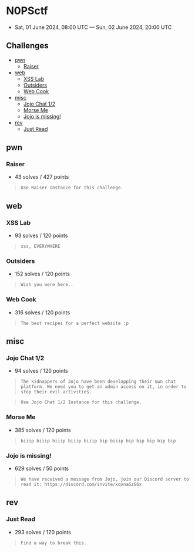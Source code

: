 # N0PSctf

- Sat, 01 June 2024, 08:00 UTC — Sun, 02 June 2024, 20:00 UTC

## Challenges

- [pwn](#pwn)
    - [Raiser](#raiser)
- [web](#web)
    - [XSS Lab](#xss-lab)
    - [Outsiders](#outsiders)
    - [Web Cook](#web-cook)
- [misc](#misc)
    - [Jojo Chat 1/2](#jojo-chat-12)
    - [Morse Me](#morse-me)
    - [Jojo is missing!](#jojo-is-missing)
- [rev](#rev)
    - [Just Read](#just-read)

## pwn

### Raiser

- 43 solves / 427 points

> ``` Use Raiser Instance for this challenge. ```

## web

### XSS Lab

- 93 solves / 120 points

> ``` xss, EVERYWHERE ```

### Outsiders

- 152 solves / 120 points

> ``` Wish you were here.. ```

### Web Cook

- 316 solves / 120 points

> ``` The best recipes for a perfect website :p ```

## misc

### Jojo Chat 1/2

- 94 solves / 120 points

> ``` The kidnappers of Jojo have been developping their own chat platform. We need you to get an admin access on it, in order to stop their evil activities. ```

> ``` Use Jojo Chat 1/2 Instance for this challenge. ```

### Morse Me

- 385 solves / 120 points

> ``` biiip biiip biiip biiip biiip bip biiip bip bip bip bip bip ```

### Jojo is missing!

- 629 solves / 50 points

> ``` We have received a message from Jojo, join our Discord server to read it: https://discord.com/invite/xqvnaGzG6x ```

## rev

### Just Read

- 293 solves / 120 points

> ``` Find a way to break this. ```
